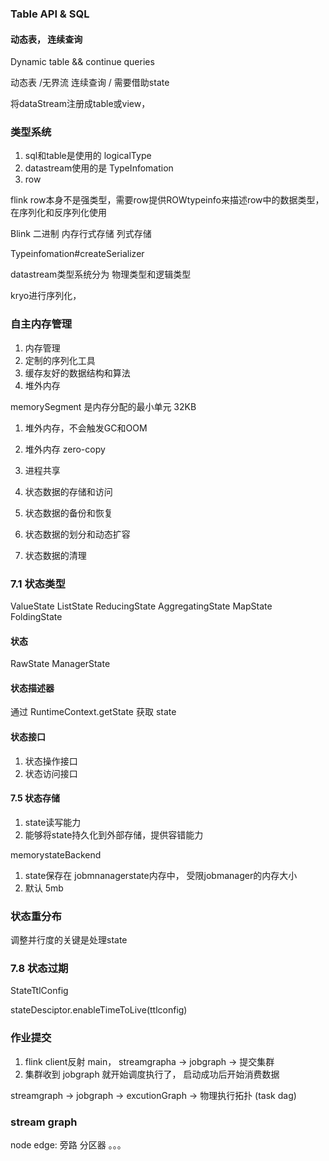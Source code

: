 ### Table API & SQL




#### 动态表， 连续查询
Dynamic table && continue queries


动态表 /无界流 
连续查询 / 需要借助state


将dataStream注册成table或view，




### 类型系统

1. sql和table是使用的 logicalType
2. datastream使用的是 TypeInfomation
3. row 

flink row本身不是强类型，需要row提供ROWtypeinfo来描述row中的数据类型，在序列化和反序列化使用


Blink
二进制 内存行式存储 列式存储


Typeinfomation#createSerializer


datastream类型系统分为 物理类型和逻辑类型 

kryo进行序列化， 



### 自主内存管理
1. 内存管理
2. 定制的序列化工具
3. 缓存友好的数据结构和算法
4. 堆外内存


memorySegment 是内存分配的最小单元  32KB

1. 堆外内存，不会触发GC和OOM
2. 堆外内存  zero-copy
3. 进程共享




1. 状态数据的存储和访问
2. 状态数据的备份和恢复
3. 状态数据的划分和动态扩容
4. 状态数据的清理



### 7.1 状态类型
ValueState
ListState
ReducingState
AggregatingState
MapState
FoldingState

#### 状态
RawState
ManagerState



#### 状态描述器

通过  RuntimeContext.getState 获取 state



#### 状态接口

1. 状态操作接口
2. 状态访问接口



#### 7.5 状态存储
1. state读写能力
2. 能够将state持久化到外部存储，提供容错能力



memorystateBackend

1. state保存在 jobmnanagerstate内存中， 受限jobmanager的内存大小
2. 默认 5mb 


### 状态重分布
调整并行度的关键是处理state



### 7.8 状态过期

StateTtlConfig 

stateDesciptor.enableTimeToLive(ttlconfig)



### 作业提交

1. flink client反射 main， streamgrapha -> jobgraph -> 提交集群
2. 集群收到 jobgraph 就开始调度执行了， 启动成功后开始消费数据

streamgraph -> jobgraph -> excutionGraph -> 物理执行拓扑 (task dag)



### stream graph

node
edge: 旁路 分区器 。。。

